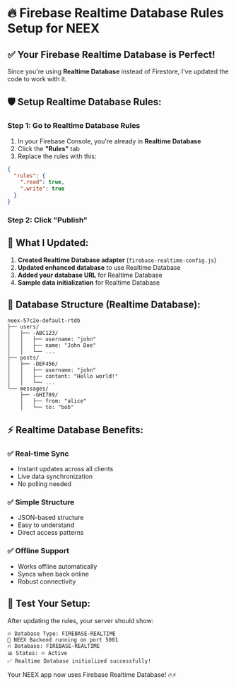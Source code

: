 # 🔥 Firebase Realtime Database Rules Setup for NEEX

## ✅ **Your Firebase Realtime Database is Perfect!**

Since you're using **Realtime Database** instead of Firestore, I've updated the code to work with it.

## 🛡️ **Setup Realtime Database Rules:**

### **Step 1: Go to Realtime Database Rules**
1. In your Firebase Console, you're already in **Realtime Database**
2. Click the **"Rules"** tab 
3. Replace the rules with this:

```json
{
  "rules": {
    ".read": true,
    ".write": true
  }
}
```

### **Step 2: Click "Publish"**

## 🚀 **What I Updated:**

1. **Created Realtime Database adapter** (`firebase-realtime-config.js`)
2. **Updated enhanced database** to use Realtime Database
3. **Added your database URL** for Realtime Database
4. **Sample data initialization** for Realtime Database

## 🎯 **Database Structure (Realtime Database):**

```
neex-57c2e-default-rtdb
├── users/
│   ├── -ABC123/
│   │   ├── username: "john"
│   │   ├── name: "John Doe"
│   │   └── ...
├── posts/
│   ├── -DEF456/
│   │   ├── username: "john"
│   │   ├── content: "Hello world!"
│   │   └── ...
└── messages/
    ├── -GHI789/
    │   ├── from: "alice"
    │   └── to: "bob"
```

## ⚡ **Realtime Database Benefits:**

### ✅ **Real-time Sync**
- Instant updates across all clients
- Live data synchronization
- No polling needed

### ✅ **Simple Structure**
- JSON-based structure
- Easy to understand
- Direct access patterns

### ✅ **Offline Support**
- Works offline automatically
- Syncs when back online
- Robust connectivity

## 🧪 **Test Your Setup:**

After updating the rules, your server should show:
```
🔥 Database Type: FIREBASE-REALTIME
🚀 NEEX Backend running on port 5001
🔥 Database: FIREBASE-REALTIME
📊 Status: 🔥 Active
✅ Realtime Database initialized successfully!
```

Your NEEX app now uses Firebase Realtime Database! 🔥⚡
